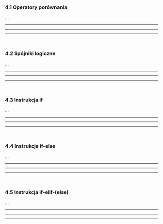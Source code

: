 ### 4.1 Operatory porównania
...

---
---
---
&nbsp;
&nbsp;
### 4.2 Spójniki logiczne
...

---
---
---
&nbsp;
&nbsp;
### 4.3 Instrukcja if
...

---
---
---
&nbsp;
&nbsp;
### 4.4 Instrukcja if-else
...

---
---
---
&nbsp;
&nbsp;
### 4.5 Instrukcja if-elif-(else)
...

---
---
---
&nbsp;
&nbsp;
